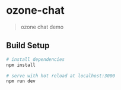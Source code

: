 # ozone-chat

>ozone chat demo

## Build Setup

``` bash
# install dependencies
npm install

# serve with hot reload at localhost:3000 
npm run dev

